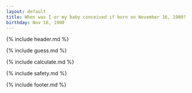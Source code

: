 ```yaml
---
layout: default
title: When was I or my baby conceived if born on November 16, 1900?
birthday: Nov 16, 1900
---
```


{% include header.md %}

{% include guess.md %}

{% include calculate.md %}

{% include safety.md %}

{% include footer.md %}



